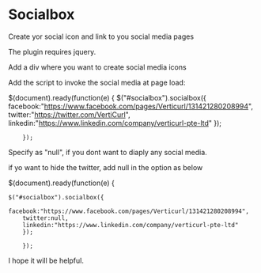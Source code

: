# Socialbox
Create yor social icon and link to you social media pages

The plugin requires jquery.

Add a div where you want to create social media icons


<div id='socialbox'> </div>

Add the script to invoke the social media at page load:

$(document).ready(function(e) { 
$("#socialbox").socialbox({
		facebook:"https://www.facebook.com/pages/Verticurl/131421280208994",
		twitter:"https://twitter.com/VertiCurl",
		linkedin:"https://www.linkedin.com/company/verticurl-pte-ltd"
		});
		
		});


Specify as "null", if you dont want to diaply any social media.

if yo want to hide the twitter, add null in the option as below

$(document).ready(function(e) {

    $("#socialbox").socialbox({
		facebook:"https://www.facebook.com/pages/Verticurl/131421280208994",
		twitter:null,
		linkedin:"https://www.linkedin.com/company/verticurl-pte-ltd"
		});
		
		});

I hope it will be helpful.
